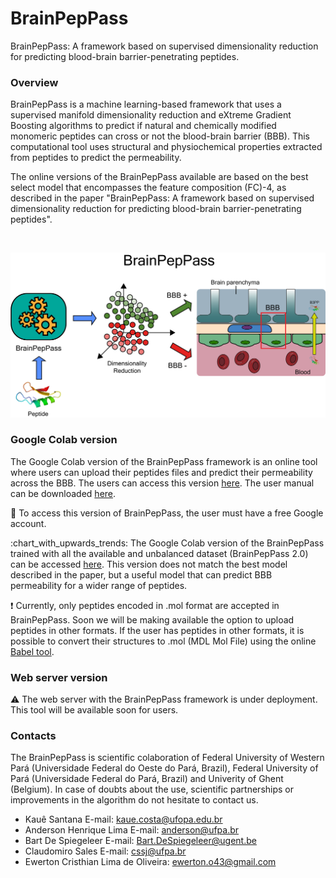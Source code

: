 # BrainPepPass
BrainPepPass: A framework based on supervised dimensionality reduction for predicting blood-brain barrier-penetrating peptides.

### Overview

BrainPepPass is a machine learning-based framework that uses a supervised manifold dimensionality reduction and eXtreme Gradient Boosting algorithms to predict if natural and chemically modified monomeric peptides can cross or not the blood-brain barrier (BBB). This computational tool uses structural and physiochemical properties extracted from peptides to predict the permeability. 

The online versions of the BrainPepPass available are based on the best select model that encompasses the feature composition (FC)-4, as described in the paper "BrainPepPass: A framework based on supervised dimensionality reduction for predicting blood-brain barrier-penetrating peptides".

<br>
<p align="center">
    <img src="images/schematic_webserver.png" width="700" >
</p>

### Google Colab version
The Google Colab version of the BrainPepPass framework is an online tool where users can upload their peptides files and predict their permeability across the BBB. The users can access this version [here](https://colab.research.google.com/drive/1O-obGm1mN7RdyevRzs3h0uQ0ZtIsNCa_?usp=sharing). The user manual can be downloaded [here](https://github.com/ewerton-cristhian/BrainPepPass/blob/master/manual/user_manual_BrainPepPass.pdf).

:key: To access this version of BrainPepPass, the user must have a free Google account.

:chart_with_upwards_trends: The Google Colab version of the BrainPepPass trained with all the available and unbalanced dataset (BrainPepPass 2.0) can be accessed [here](https://colab.research.google.com/drive/1l_j7KPp-nBwsGv-s8bzMA7ATCEixQmPo?usp=sharing). This version does not match the best model described in the paper, but a useful model that can predict BBB permeability for a wider range of peptides. 

:exclamation: Currently, only peptides encoded in .mol format are accepted in BrainPepPass. Soon we will be making available the option to upload peptides in other formats. If the user has peptides in other formats, it is possible to convert their structures to .mol ​​(MDL Mol File) using the online [Babel tool](https://chemdb.ics.uci.edu/cgibin/BabelWeb.py).

### Web server version
:warning: The web server with the BrainPepPass framework is under deployment. This tool will be available soon for users.

### Contacts
The BrainPepPass is scientific colaboration of Federal University of Western Pará (Universidade Federal do Oeste do Pará, Brazil), Federal University of Pará (Universidade Federal do Pará, Brazil) and Univerity of Ghent (Belgium).
In case of doubts about the use, scientific partnerships or improvements in the algorithm do not hesitate to contact us.

* Kauê Santana E-mail: kaue.costa@ufopa.edu.br
* Anderson Henrique Lima E-mail: anderson@ufpa.br
* Bart De Spiegeleer E-mail: Bart.DeSpiegeleer@ugent.be
* Claudomiro Sales E-mail: cssj@ufpa.br
* Ewerton Cristhian Lima de Oliveira: ewerton.o43@gmail.com

